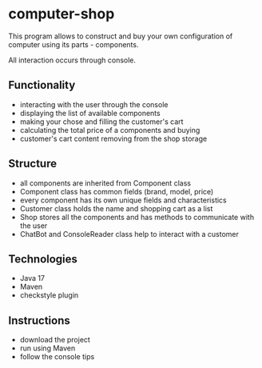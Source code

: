 # computer-shop

This program allows to construct and buy your own configuration of computer
using its parts - components.

All interaction occurs through console.

## Functionality
 - interacting with the user through the console
 - displaying the list of available components
 - making your chose and filling the customer's cart
 - calculating the total price of a components and buying
 - customer's cart content removing from the shop storage

## Structure
- all components are inherited from Component class
- Component class has common fields (brand, model, price)
- every component has its own unique fields and characteristics
- Customer class holds the name and shopping cart as a list
- Shop stores all the components and has methods to communicate with the user
- ChatBot and ConsoleReader class help to interact with a customer

## Technologies
- Java 17
- Maven
- checkstyle plugin

## Instructions
- download the project
- run using Maven
- follow the console tips
